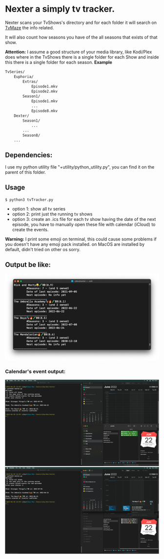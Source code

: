 # Nexter a simply tv tracker.

Nexter scans your TvShows's directory and for each folder it will search on <a href="https://tvmaze.com>">TvMaze</a> the info related.

It will also count how seasons you have of the all seasons that exists of that show.


**Attention:** I assume a good structure of your media library, like Kodi/Plex does where in the TvShows there is a single folder for each Show and inside this there is a single folder for each season.
**Example**
>
	TvSeries/
		Euphoria/
			Extras/
				Episode1.mkv
				Episode2.mkv
			Season1/
				Episode1.mkv
				...
				Episode8.mkv
		Dexter/
			Season1/
				...
			...
			Season8/
		...

## Dependencies:
I use my python utility file "+utility/python_utility.py", you can find it on the parent of this folder.

## Usage
`$ python3 tvTracker.py`

* option 1: show all tv series
* option 2: print just the running tv shows
* option 3: create an .ics file for each tv show having the date of the next episode, you have to manually open these file with calendar (iCloud) to create the events.


**Warning:** I print some emoji on terminal, this could cause some problems if you doesn't have any emoji pack installed.
on MacOS are installed by default, didn't tried on other os sorry.

## Output be like:

![Output example](https://github.com/albertomorini/nexter/blob/main/imgExample/example.png)

### Calendar's event output:

![Output example](https://github.com/albertomorini/nexter/blob/main/imgExample/1.png)
![Output example](https://github.com/albertomorini/nexter/blob/main/imgExample/2.png)
